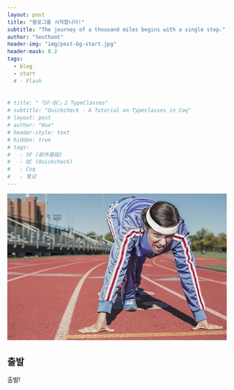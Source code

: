 ```yaml
---
layout: post
title: "블로그를 시작합니다!"
subtitle: "The journey of a thousand miles begins with a single step."
author: "Seuthoot"
header-img: "img/post-bg-start.jpg"
header-mask: 0.2
tags:
  - blog
  - start
  # - Flash


# title: "「SF-QC」2 TypeClasses"
# subtitle: "Quickcheck - A Tutorial on Typeclasses in Coq"
# layout: post
# author: "Hux"
# header-style: text
# hidden: true
# tags:
#   - SF (软件基础)
#   - QC (Quickcheck)
#   - Coq
#   - 笔记
---
```



![](/img/in-post/post-start-01.jpg)


출발
-------------
출발!